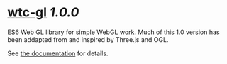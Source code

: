 # [wtc-gl](https://github.com/wethegit/wtc-gl#readme) _1.0.0_

ES6 Web GL library for simple WebGL work. Much of this 1.0 version has been addapted from and inspired by Three.js and OGL.

See [the documentation](https://wethegit.github.io/wtc-gl/) for details.
